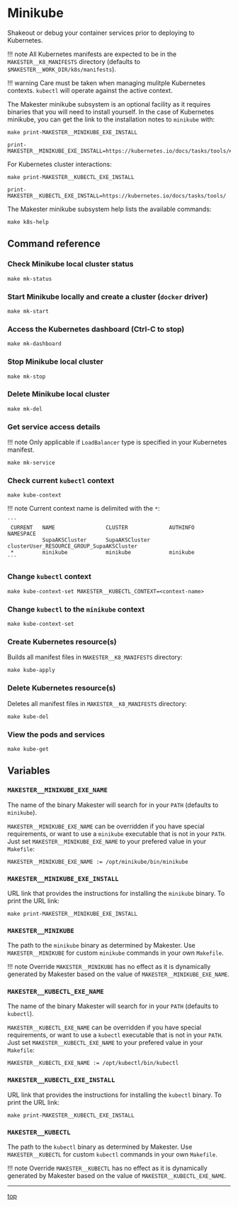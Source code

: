# Minikube

Shakeout or debug your container services prior to deploying to Kubernetes.

!!! note
    All Kubernetes manifests are expected to be in the `MAKESTER__K8_MANIFESTS` directory (defaults to `$MAKESTER__WORK_DIR/k8s/manifests`).

!!! warning
    Care must be taken when managing mulitple Kubernetes contexts. `kubectl` will operate against the active context.

The Makester minikube subsystem is an optional facility as it requires binaries that you will need
to install yourself. In the case of Kubernetes minikube, you can get the link to the installation
notes to `minikube` with:

```
make print-MAKESTER__MINIKUBE_EXE_INSTALL
```

```
print-MAKESTER__MINIKUBE_EXE_INSTALL=https://kubernetes.io/docs/tasks/tools/#minikube
```

For Kubernetes cluster interactions:

```
make print-MAKESTER__KUBECTL_EXE_INSTALL
```

```
print-MAKESTER__KUBECTL_EXE_INSTALL=https://kubernetes.io/docs/tasks/tools/
```

The Makester minikube subsystem help lists the available commands:

```
make k8s-help
```

## Command reference

### Check Minikube local cluster status

```
make mk-status
```

### Start Minikube locally and create a cluster (`docker` driver)

```
make mk-start
```

### Access the Kubernetes dashboard (Ctrl-C to stop)

```
make mk-dashboard
```

### Stop Minikube local cluster

```
make mk-stop
```

### Delete Minikube local cluster

```
make mk-del
```

### Get service access details

!!! note
    Only applicable if `LoadBalancer` type is specified in your Kubernetes manifest.

```
make mk-service
```

### Check current `kubectl` context

```
make kube-context
```

!!! note
    Current context name is delimited with the `*`:

    ```
     CURRENT   NAME                CLUSTER             AUTHINFO                                          NAMESPACE
               SupaAKSCluster      SupaAKSCluster      clusterUser_RESOURCE_GROUP_SupaAKSCluster
     *         minikube            minikube            minikube
    ```

### Change `kubectl` context

```
make kube-context-set MAKESTER__KUBECTL_CONTEXT=<context-name>
```

### Change `kubectl` to the `minikube` context

```
make kube-context-set
```

### Create Kubernetes resource(s)

Builds all manifest files in `MAKESTER__K8_MANIFESTS` directory:

```
make kube-apply
```

### Delete Kubernetes resource(s)

Deletes all manifest files in `MAKESTER__K8_MANIFESTS` directory:

```
make kube-del
```

### View the pods and services

```
make kube-get
```

## Variables

### `MAKESTER__MINIKUBE_EXE_NAME`

The name of the binary Makester will search for in your `PATH` (defaults to `minikube`).

`MAKESTER__MINIKUBE_EXE_NAME` can be overridden if you have special requirements, or want to use a
`minikube` executable that is not in your `PATH`. Just set `MAKESTER__MINIKUBE_EXE_NAME` to your
prefered value in your `Makefile`:

```
MAKESTER__MINIKUBE_EXE_NAME := /opt/minikube/bin/minikube
```

### `MAKESTER__MINIKUBE_EXE_INSTALL`

URL link that provides the instructions for installing the `minikube` binary. To print the URL
link:

```
make print-MAKESTER__MINIKUBE_EXE_INSTALL
```

### `MAKESTER__MINIKUBE`

The path to the `minikube` binary as determined by Makester. Use `MAKESTER__MINIKUBE` for custom
`minikube` commands in your own `Makefile`.

!!! note
    Override `MAKESTER__MINIKUBE` has no effect as it is dynamically generated by Makester based on the value of `MAKESTER__MINIKUBE_EXE_NAME`.

### `MAKESTER__KUBECTL_EXE_NAME`

The name of the binary Makester will search for in your `PATH` (defaults to `kubectl`).

`MAKESTER__KUBECTL_EXE_NAME` can be overridden if you have special requirements, or want to use a
`kubectl` executable that is not in your `PATH`. Just set `MAKESTER__KUBECTL_EXE_NAME` to your
prefered value in your `Makefile`:

```
MAKESTER__KUBECTL_EXE_NAME := /opt/kubectl/bin/kubectl
```

### `MAKESTER__KUBECTL_EXE_INSTALL`

URL link that provides the instructions for installing the `kubectl` binary. To print the URL
link:

```
make print-MAKESTER__KUBECTL_EXE_INSTALL
```

### `MAKESTER__KUBECTL`

The path to the `kubectl` binary as determined by Makester. Use `MAKESTER__KUBECTL` for custom
`kubectl` commands in your own `Makefile`.

!!! note
    Override `MAKESTER__KUBECTL` has no effect as it is dynamically generated by Makester based on the value of `MAKESTER__KUBECTL_EXE_NAME`.

______________________________________________________________________

[top](#minikube)
